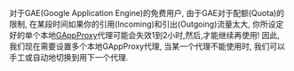 对于GAE(Google Application Engine)的免费用户, 由于GAE对于配额(Quota)的限制, 在某段时间如果你的引用(Incoming)和引出(Outgoing)流量太大, 你所设定好的单个本地[GAppProxy](http://code.google.com/p/gappproxy)代理可能会失效1到2小时,然后,才能继续再使用!
因此, 我们现在需要设置多个本地GAppProxy代理, 当某一个代理不能使用时, 我们可以手工或自动地切换到用下一个代理.